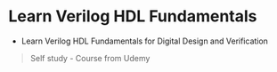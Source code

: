 # Learn Verilog HDL Fundamentals
- Learn Verilog HDL Fundamentals for Digital Design and Verification
> Self study - Course from Udemy
